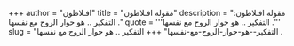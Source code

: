 +++
author = "افـلاطون"
title = "مقولة افـلاطون"
description = "مقولة افـلاطون: التفكير .. هو حوار الروح مع نفسها ."
quote = '''التفكير .. هو حوار الروح مع نفسها .'''
slug = "التفكير--هو-حوار-الروح-مع-نفسها"
+++
التفكير .. هو حوار الروح مع نفسها .
